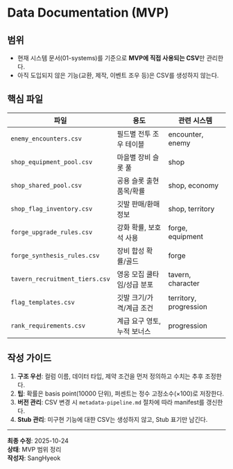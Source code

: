# Data Documentation (MVP)

## 범위
- 현재 시스템 문서(01-systems)를 기준으로 **MVP에 직접 사용되는 CSV**만 관리한다.
- 아직 도입되지 않은 기능(교환, 제작, 이벤트 조우 등)은 CSV를 생성하지 않는다.

## 핵심 파일
| 파일 | 용도 | 관련 시스템 |
| --- | --- | --- |
| `enemy_encounters.csv` | 필드별 전투 조우 테이블 | encounter, enemy |
| `shop_equipment_pool.csv` | 마을별 장비 슬롯 풀 | shop |
| `shop_shared_pool.csv` | 공용 슬롯 출현 품목/확률 | shop, economy |
| `shop_flag_inventory.csv` | 깃발 판매/환매 정보 | shop, territory |
| `forge_upgrade_rules.csv` | 강화 확률, 보호석 사용 | forge, equipment |
| `forge_synthesis_rules.csv` | 장비 합성 확률/골드 | forge |
| `tavern_recruitment_tiers.csv` | 영웅 모집 쿨타임/성급 분포 | tavern, character |
| `flag_templates.csv` | 깃발 크기/가격/계급 조건 | territory, progression |
| `rank_requirements.csv` | 계급 요구 영토, 누적 보너스 | progression |

## 작성 가이드
1. **구조 우선**: 컬럼 이름, 데이터 타입, 제약 조건을 먼저 정의하고 수치는 추후 조정한다.  
2. **팁**: 확률은 basis point(10000 단위), 퍼센트는 정수 고정소수(×100)로 저장한다.  
3. **버전 관리**: CSV 변경 시 `metadata-pipeline.md` 절차에 따라 manifest를 갱신한다.  
4. **Stub 관리**: 미구현 기능에 대한 CSV는 생성하지 않고, Stub 표기만 남긴다.

---
**최종 수정**: 2025-10-24  
**상태**: MVP 범위 정리  
**작성자**: SangHyeok
